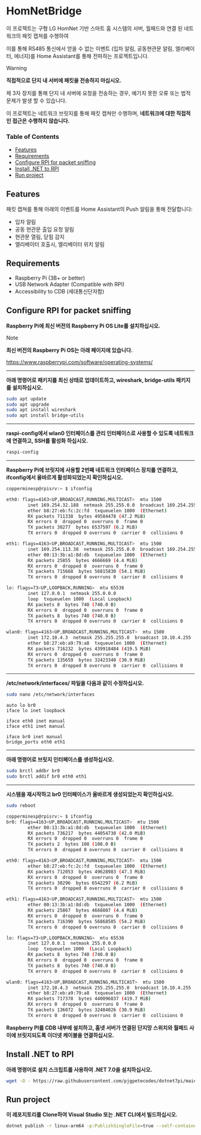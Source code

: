 # HomNetBridge
이 프로젝트는 구형 LG HomNet 기반 스마트 홈 시스템의 서버, 월패드와 연결 된 네트워크의 패킷 캡쳐를 수행하여

이를 통해 RS485 통신에서 얻을 수 없는 이벤트 (입차 알림, 공동현관문 알림, 엘리베이터, 에너지)를 Home Assistant를 통해 전파하는 프로젝트입니다.

>[!WARNING]
> **직접적으로 단지 내 서버에 패킷을 전송하지 마십시오.**
>
> 제 3자 장치를 통해 단지 내 서버에 요청을 전송하는 경우, 예기치 못한 오류 또는 법적 문제가 발생 할 수 있습니다.
>
> 이 프로젝트는 네트워크 브릿지를 통해 패킷 캡쳐만 수행하며,
> **네트워크에 대한 직접적인 접근은 수행하지 않습니다.**

### Table of Contents
- [Features](#features)
- [Requirements](#requirements)
- [Configure RPI for packet sniffing](#configure-rpi-for-packet-sniffing)
- [Install .NET to RPI](#install-net-to-rpi)
- [Run project](#run-project)

## Features
패킷 캡쳐를 통해 아래의 이벤트를 Home Assistant의 Push 알림을 통해 전달합니다: 
- 입차 알림
- 공동 현관문 출입 요청 알림
- 현관문 열림, 닫힘 감지
- 엘리베이터 호출시, 엘리베이터 위치 알림
  
## Requirements
- Raspberry Pi (3B+ or better)
- USB Network Adapter (Compatible with RPI)
- Accessibility to CDB (세대통신단자함)

## Configure RPI for packet sniffing
**Raspberry Pi에 최신 버전의 Raspberry Pi OS Lite를 설치하십시오.**

>[!NOTE]
>**최신 버전의 Raspberry Pi OS는 아래 페이지에 있습니다.**
>
> https://www.raspberrypi.com/software/operating-systems/
- - -
**아래 명령어로 패키지를 최신 상태로 업데이트하고, wireshark, bridge-utils 패키지를 설치하십시오.**
```bash
sudo apt update
sudo apt upgrade
sudo apt install wireshark
sudo apt install bridge-utils
```
- - -
**raspi-config에서 wlan0 인터페이스를 관리 인터페이스로 사용할 수 있도록 네트워크에 연결하고, SSH를 활성화 하십시오.**
```bash
raspi-config
```
- - -
**Raspberry Pi에 브릿지에 사용할 2번째 네트워크 인터페이스 장치를 연결하고, ifconfig에서 올바르게 활성화되었는지 확인하십시오.**
```bash
copperminesp@rpisrv:~ $ ifconfig

eth0: flags=4163<UP,BROADCAST,RUNNING,MULTICAST>  mtu 1500
        inet 169.254.32.188  netmask 255.255.0.0  broadcast 169.254.255.255
        ether b8:27:eb:fc:2c:fd  txqueuelen 1000  (Ethernet)
        RX packets 711338  bytes 49584478 (47.2 MiB)
        RX errors 0  dropped 0  overruns 0  frame 0
        TX packets 30277  bytes 6537597 (6.2 MiB)
        TX errors 0  dropped 0 overruns 0  carrier 0  collisions 0

eth1: flags=4163<UP,BROADCAST,RUNNING,MULTICAST>  mtu 1500
        inet 169.254.113.38  netmask 255.255.0.0  broadcast 169.254.255.255
        ether 00:13:3b:a1:8d:db  txqueuelen 1000  (Ethernet)
        RX packets 25855  bytes 4666669 (4.4 MiB)
        RX errors 0  dropped 0  overruns 0  frame 0
        TX packets 715668  bytes 56815830 (54.1 MiB)
        TX errors 0  dropped 0 overruns 0  carrier 0  collisions 0

lo: flags=73<UP,LOOPBACK,RUNNING>  mtu 65536
        inet 127.0.0.1  netmask 255.0.0.0
        loop  txqueuelen 1000  (Local Loopback)
        RX packets 8  bytes 740 (740.0 B)
        RX errors 0  dropped 0  overruns 0  frame 0
        TX packets 8  bytes 740 (740.0 B)
        TX errors 0  dropped 0 overruns 0  carrier 0  collisions 0

wlan0: flags=4163<UP,BROADCAST,RUNNING,MULTICAST>  mtu 1500
        inet 172.10.4.3  netmask 255.255.255.0  broadcast 10.10.4.255
        ether b8:27:eb:a9:79:a8  txqueuelen 1000  (Ethernet)
        RX packets 716232  bytes 439918484 (419.5 MiB)
        RX errors 0  dropped 0  overruns 0  frame 0
        TX packets 135659  bytes 32423340 (30.9 MiB)
        TX errors 0  dropped 0 overruns 0  carrier 0  collisions 0

```
- - -
**/etc/network/interfaces/ 파일을 다음과 같이 수정하십시오.**
```bash
sudo nano /etc/network/interfaces
```
```
auto lo br0
iface lo inet loopback

iface eth0 inet manual
iface eth1 inet manual

iface br0 inet manual
bridge_ports eth0 eth1
```
- - -
**아래 명령어로 브릿지 인터페이스를 생성하십시오.**
```bash
sudo brctl addbr br0
sudo brctl addif br0 eth0 eth1
```
- - -
**시스템을 재시작하고 br0 인터페이스가 올바르게 생성되었는지 확인하십시오.**
```bash
sudo reboot
```
```bash
copperminesp@rpisrv:~ $ ifconfig
br0: flags=4163<UP,BROADCAST,RUNNING,MULTICAST>  mtu 1500
        ether 00:13:3b:a1:8d:db  txqueuelen 1000  (Ethernet)
        RX packets 736217  bytes 44054738 (42.0 MiB)
        RX errors 0  dropped 0  overruns 0  frame 0
        TX packets 2  bytes 108 (108.0 B)
        TX errors 0  dropped 0 overruns 0  carrier 0  collisions 0

eth0: flags=4163<UP,BROADCAST,RUNNING,MULTICAST>  mtu 1500
        ether b8:27:eb:fc:2c:fd  txqueuelen 1000  (Ethernet)
        RX packets 712053  bytes 49628983 (47.3 MiB)
        RX errors 0  dropped 0  overruns 0  frame 0
        TX packets 30296  bytes 6542297 (6.2 MiB)
        TX errors 0  dropped 0 overruns 0  carrier 0  collisions 0

eth1: flags=4163<UP,BROADCAST,RUNNING,MULTICAST>  mtu 1500
        ether 00:13:3b:a1:8d:db  txqueuelen 1000  (Ethernet)
        RX packets 25867  bytes 4668807 (4.4 MiB)
        RX errors 0  dropped 0  overruns 0  frame 0
        TX packets 716390  bytes 56868505 (54.2 MiB)
        TX errors 0  dropped 0 overruns 0  carrier 0  collisions 0

lo: flags=73<UP,LOOPBACK,RUNNING>  mtu 65536
        inet 127.0.0.1  netmask 255.0.0.0
        loop  txqueuelen 1000  (Local Loopback)
        RX packets 8  bytes 740 (740.0 B)
        RX errors 0  dropped 0  overruns 0  frame 0
        TX packets 8  bytes 740 (740.0 B)
        TX errors 0  dropped 0 overruns 0  carrier 0  collisions 0

wlan0: flags=4163<UP,BROADCAST,RUNNING,MULTICAST>  mtu 1500
        inet 172.10.4.3  netmask 255.255.255.0  broadcast 10.10.4.255
        ether b8:27:eb:a9:79:a8  txqueuelen 1000  (Ethernet)
        RX packets 717378  bytes 440096837 (419.7 MiB)
        RX errors 0  dropped 0  overruns 0  frame 0
        TX packets 136072  bytes 32484026 (30.9 MiB)
        TX errors 0  dropped 0 overruns 0  carrier 0  collisions 0
```
**Raspberry PI를 CDB 내부에 설치하고, 홈넷 서버가 연결된 단지망 스위치와 월패드 사이에 브릿지되도록 이더넷 케이블을 연결하십시오.**

## Install .NET to RPI
**아래 명령어로 설치 스크립트를 사용하여 .NET 7.0을 설치하십시오.**
```bash
wget -O - https://raw.githubusercontent.com/pjgpetecodes/dotnet7pi/main/install.sh | sudo bash
```

## Run project

**이 레포지토리를 Clone하여 Visual Studio 또는 .NET CLI에서 빌드하십시오.**
```bash
dotnet publish -r linux-arm64 -p:PublishSingleFile=true --self-contained true
```
